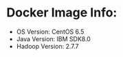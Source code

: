 # Docker Image Info:  
- OS Version: CentOS 6.5   
- Java Version: IBM SDK8.0    
- Hadoop Version: 2.7.7

